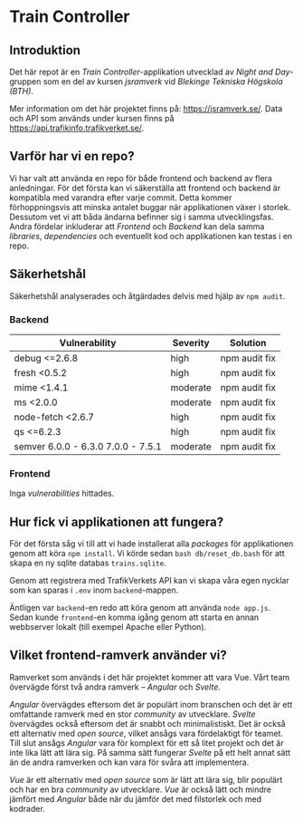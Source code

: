 # Train Controller

## Introduktion

Det här repot är en *Train Controller*-applikation utvecklad av *Night and Day*-gruppen som en del av kursen *jsramverk* vid *Blekinge Tekniska Högskola (BTH)*.

Mer information om det här projektet finns på: https://jsramverk.se/. Data och API som används under kursen finns på https://api.trafikinfo.trafikverket.se/.

## Varför har vi en repo?

Vi har valt att använda en repo för både frontend och backend av flera anledningar. För det första kan vi säkerställa att frontend och backend är kompatibla med varandra efter varje commit. Detta kommer förhoppningsvis att minska antalet buggar när applikationen växer i storlek. Dessutom vet vi att båda ändarna befinner sig i samma utvecklingsfas. Andra fördelar inkluderar att *Frontend* och *Backend* kan dela samma *libraries*, *dependencies* och eventuellt kod och applikationen kan testas i en repo.

## Säkerhetshål

Säkerhetshål analyserades och åtgärdades delvis med hjälp av `npm audit`.

### Backend

| Vulnerability                       | Severity | Solution      |
| ----------------------------------- | -------  |---------------|
| debug  <=2.6.8                      | high     | npm audit fix |
| fresh  <0.5.2                       | high     | npm audit fix |
| mime  <1.4.1                        | moderate | npm audit fix |
| ms  <2.0.0                          | moderate | npm audit fix |
| node-fetch  <2.6.7                  | high     | npm audit fix |
| qs  <=6.2.3                         | high     | npm audit fix |
| semver  6.0.0 - 6.3.0 7.0.0 - 7.5.1 | moderate | npm audit fix |

### Frontend

Inga *vulnerabilities* hittades.

## Hur fick vi applikationen att fungera?

För det första såg vi till att vi hade installerat alla *packages* för applikationen genom att köra `npm install`. Vi körde sedan `bash db/reset_db.bash` för att skapa en ny sqlite databas `trains.sqlite`.

Genom att registrera med TrafikVerkets API kan vi skapa våra egen nycklar som kan sparas i `.env` inom `backend`-mappen.

Äntligen var `backend`-en redo att köra genom att använda `node app.js`. Sedan kunde `frontend`-en komma igång genom att starta en annan webbserver lokalt (till exempel Apache eller Python). 

## Vilket frontend-ramverk använder vi?

Ramverket som används i det här projektet kommer att vara Vue. Vårt team övervägde först två andra ramverk – *Angular* och *Svelte*.

*Angular* övervägdes eftersom det är populärt inom branschen och det är ett omfattande ramverk med en stor *community* av utvecklare. *Svelte* övervägdes också eftersom det är snabbt och minimalistiskt. Det är också ett alternativ med *open source*, vilket ansågs vara fördelaktigt för teamet. Till slut ansågs *Angular* vara för komplext för ett så litet projekt och det är inte lika lätt att lära sig. På samma sätt fungerar *Svelte* på ett helt annat sätt än de andra ramverken och kan vara för svåra att implementera.

*Vue* är ett alternativ med *open source* som är lätt att lära sig, blir populärt och har en bra *community* av utvecklare. *Vue* är också lätt och mindre jämfört med *Angular* både när du jämför det med filstorlek och med kodrader.
